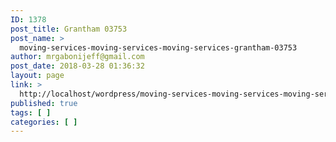 ```yaml
---
ID: 1378
post_title: Grantham 03753
post_name: >
  moving-services-moving-services-moving-services-grantham-03753
author: mrgabonijeff@gmail.com
post_date: 2018-03-28 01:36:32
layout: page
link: >
  http://localhost/wordpress/moving-services-moving-services-moving-services-grantham-03753/
published: true
tags: [ ]
categories: [ ]
---
```


